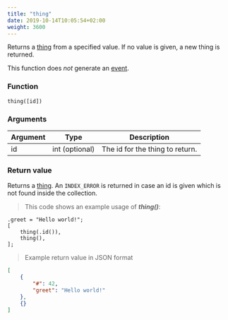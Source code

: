 ```yaml
---
title: "thing"
date: 2019-10-14T10:05:54+02:00
weight: 3600
---
```


Returns a [thing](../../data-types/thing) from a specified value.
If no value is given, a new thing is returned.

This function does *not* generate an [event](../../events).

### Function

`thing([id])`

### Arguments

Argument | Type | Description
-------- | ---- | -----------
id | int (optional) | The id for the thing to return.

### Return value

Returns a [thing](../../data-types/thing).
An `INDEX_ERROR` is returned in case an id is given which is not found inside the collection.

> This code shows an example usage of ***thing()***:

```thingsdb,should_pass
.greet = "Hello world!";
[
    thing(.id()),
    thing(),
];
```

> Example return value in JSON format

```json
[
    {
        "#": 42,
        "greet": "Hello world!"
    },
    {}
]
```
